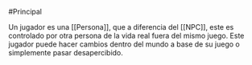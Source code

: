 #Principal

Un jugador es una [[Persona]], que a diferencia del [[NPC]], este es controlado por otra persona de la vida real fuera del mismo juego. 
Este jugador puede hacer cambios dentro del mundo a base de su juego o simplemente pasar desapercibido.

